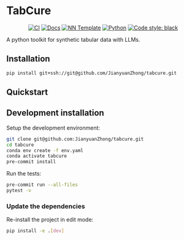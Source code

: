 # TabCure

<p align="center">
    <a href="https://github.com/JianyuanZhong/tabcure/actions/workflows/test_suite.yml"><img alt="CI" src=https://img.shields.io/github/workflow/status/JianyuanZhong/tabcure/Test%20Suite/main?label=main%20checks></a>
    <a href="https://JianyuanZhong.github.io/tabcure"><img alt="Docs" src=https://img.shields.io/github/deployments/JianyuanZhong/tabcure/github-pages?label=docs></a>
    <a href="https://github.com/grok-ai/nn-template"><img alt="NN Template" src="https://shields.io/badge/nn--template-0.2.3-emerald?style=flat&labelColor=gray"></a>
    <a href="https://www.python.org/downloads/"><img alt="Python" src="https://img.shields.io/badge/python-3.9-blue.svg"></a>
    <a href="https://black.readthedocs.io/en/stable/"><img alt="Code style: black" src="https://img.shields.io/badge/code%20style-black-000000.svg"></a>
</p>

A python toolkit for synthetic tabular data with LLMs.


## Installation

```bash
pip install git+ssh://git@github.com/JianyuanZhong/tabcure.git
```


## Quickstart

[comment]: <> (> Fill me!)


## Development installation

Setup the development environment:

```bash
git clone git@github.com:JianyuanZhong/tabcure.git
cd tabcure
conda env create -f env.yaml
conda activate tabcure
pre-commit install
```

Run the tests:

```bash
pre-commit run --all-files
pytest -v
```


### Update the dependencies

Re-install the project in edit mode:

```bash
pip install -e .[dev]
```
